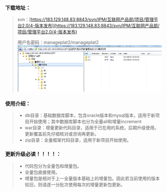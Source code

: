 ### 下载地址：

> svn：[https://183.129.148.83:8843/svn/IPM/互联网产品部/项目/管理平台2.0/4-版本发布](https://183.129.148.83:8843/svn/IPM/互联网产品部/项目/管理平台2.0/4-版本发布)
>
> 用户名密码：manageplat2/manageplat2![](/assets/code_download.png)

### 使用介绍：

> * db目录：基础数据库脚本，包含oracle版本和mysql版本，适用于新项目开始使用；其中数据库脚本也分为全量all和增量increment
> * war目录：增量更新代码目录，适用于已在用的系统，后期升级使用。更新覆盖前先仔细核对或咨询再更新。
> * zip目录：全量框架代码目录，适用于新项目开始使用。

### 更新升级必读！！！！：

> * 代码包分为全量包和增量包。
> * 全量包直接使用。
> * 增量包是相对于上一全量版本基础上的增量包。因此若当前使用的版本较旧，则请逐一分批次使用每次的增量更新包更新。




